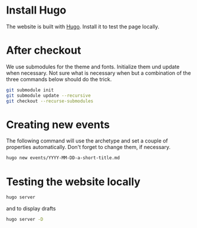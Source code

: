 # Install Hugo
The website is built with [Hugo](https://gohugo.io/getting-started/installing/). Install it to test the page locally. 

# After checkout
We use submodules for the theme and fonts. Initialize them und update when necessary. Not sure what is necessary when but a combination of the three commands below should do the trick.
```sh
git submodule init
git submodule update --recursive
git checkout --recurse-submodules
```

# Creating new events
The following command will use the archetype and set a couple of properties automatically. Don't forget to 
change them, if necessary. 
```sh
hugo new events/YYYY-MM-DD-a-short-title.md
```

# Testing the website locally
```sh
hugo server
```

and to display drafts

```sh
hugo server -D
```

